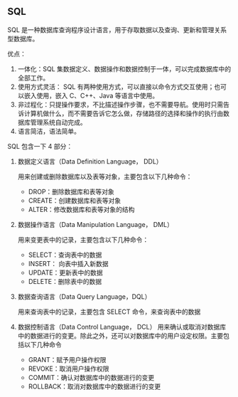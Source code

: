 ## SQL

SQL 是一种数据库查询程序设计语言，用于存取数据以及查询、更新和管理关系型数据库。

优点：

1. 一体化：SQL 集数据定义、数据操作和数据控制于一体，可以完成数据库中的全部工作。
2. 使用方式灵活： SQL 有两种使用方式，可以直接以命令方式交互使用；也可以嵌入使用，嵌入 C、C++、Java 等语言中使用。
3. 非过程化：只提操作要求，不比描述操作步骤，也不需要导航。使用时只需告诉计算机做什么，而不需要告诉它怎么做，存储路径的选择和操作的执行由数据库管理系统自动完成。
4. 语言简洁，语法简单。

SQL 包含一下 4 部分：

1. 数据定义语言（Data Definition Language， DDL）

    用来创建或删除数据库以及表等对象，主要包含以下几种命令：

    - DROP：删除数据库和表等对象
    - CREATE：创建数据库和表等对象
    - ALTER：修改数据库和表等对象的结构

2. 数据操作语言（Data Manipulation Language， DML）

    用来变更表中的记录，主要包含以下几种命令：

    - SELECT：查询表中的数据
    - INSERT： 向表中插入新数据
    - UPDATE：更新表中的数据
    - DELETE：删除表中的数据

3. 数据查询语言（Data Query Language，DQL）

    用来查询表中的记录，主要包含 SELECT 命令，来查询表中的数据

4. 数据控制语言（Data Control Language， DCL）
   用来确认或取消对数据库中的数据进行的变更。除此之外，还可以对数据库中的用户设定权限。主要包括以下几种命令
    - GRANT：赋予用户操作权限
    - REVOKE：取消用户操作权限
    - COMMIT：确认对数据库中的数据进行的变更
    - ROLLBACK：取消对数据库中的数据进行的变更
